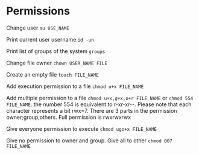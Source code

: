# Permissions


Change user `su USE_NAME`



Print current user username `id -un`


Print list of groups of the system `groups`

Change file owner `chown USER_NAME FILE`

Create an empty file `touch FILE_NAME`

Add execution permission to a file `chmod u+x FILE_NAME`

Add multiple permission to a file `chmod u+x,g+x,o+r FILE_NAME` or `chmod 554 FILE_NAME`. the number 554 is equivalent to r-xr-xr--. Please note that  each character represents a bit rwx=7. There are 3 parts in the permission owner;group;others. Full permission is rwxrwxrwx

Give everyone permission to execute `chmod ugo+x FILE_NAME`

Give no permission to owner and group. Give all to other `chmod 007 FILE_NAME`


